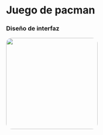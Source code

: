 # Juego de pacman

<h3>Diseño de interfaz</h3>
<img src="https://i.imgur.com/GfthGlQ.png" style="border-radius: 15px;" width="250px">